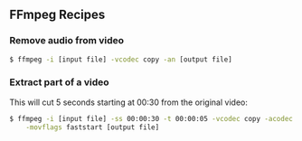 ## FFmpeg Recipes

### Remove audio from video

```bash
$ ffmpeg -i [input file] -vcodec copy -an [output file]
```

### Extract part of a video

This will cut 5 seconds starting at 00:30 from the original video:
```bash
$ ffmpeg -i [input file] -ss 00:00:30 -t 00:00:05 -vcodec copy -acodec copy \
    -movflags faststart [output file]
```

